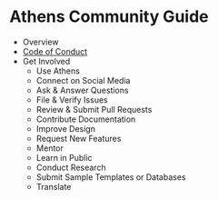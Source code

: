 # Athens Community Guide

* Overview
* [Code of Conduct](code-of-conduct.md)
* Get Involved
  * Use Athens
  * Connect on Social Media
  * Ask & Answer Questions
  * File & Verify Issues
  * Review & Submit Pull Requests
  * Contribute Documentation
  * Improve Design
  * Request New Features
  * Mentor 
  * Learn in Public
  * Conduct Research
  * Submit Sample Templates or Databases
  * Translate

